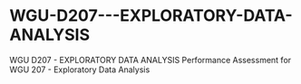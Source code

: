 # WGU-D207---EXPLORATORY-DATA-ANALYSIS
WGU D207 - EXPLORATORY DATA ANALYSIS
Performance Assessment for WGU 207 - Exploratory Data Analysis
